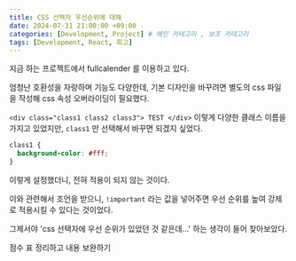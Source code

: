 ```yaml
---
title: CSS 선택자 우선순위에 대해
date: 2024-07-31 21:00:00 +09:00
categories: [Development, Project] # 메인 카테고리 , 보조 카테고리
tags: [Development, React, 회고]
---
```


지금 하는 프로젝트에서 fullcalender 를 이용하고 있다.

엄청난 호환성을 자랑하며 기능도 다양한데, 기본 디자인을 바꾸려면 별도의 css 파일을 작성해 css 속성 오버라이딩이 필요했다.

`<div class="class1 class2 class3"> TEST </div>` 이렇게 다양한 클래스 이름을 가지고 있었지만, `class1` 만 선택해서 바꾸면 되겠지 싶었다.

```css
class1 {
  background-color: #fff;
}
```

이렇게 설정했더니, 전혀 적용이 되지 않는 것이다.

이와 관련해서 조언을 받으니, `!important` 라는 값을 넣어주면 우선 순위를 높여 강제로 적용시킬 수 있다는 것이었다.

그제서야 'css 선택자에 우선 순위가 있었던 것 같은데...' 하는 생각이 들어 찾아보았다.

점수 표 정리하고 내용 보완하기
